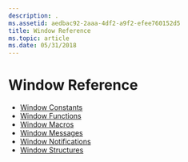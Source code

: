 ```yaml
---
description: .
ms.assetid: aedbac92-2aaa-4df2-a9f2-efee760152d5
title: Window Reference
ms.topic: article
ms.date: 05/31/2018
---
```


# Window Reference

-   [Window Constants](constants.md)
-   [Window Functions](window-functions.md)
-   [Window Macros](window-macros.md)
-   [Window Messages](window-messages.md)
-   [Window Notifications](window-notifications.md)
-   [Window Structures](window-structures.md)

 

 



